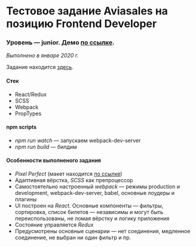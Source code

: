 # Тестовое задание Aviasales на позицию Frontend Developer
### Уровень — junior. Демо [по ссылке](https://vladtaranov.github.io/aviasales-demo/).

_Выполнено в январе 2020 г._

Задание находится [здесь](https://github.com/KosyanMedia/test-tasks/tree/master/aviasales_frontend).

#### Стек
* React/Redux
* SCSS
* Webpack
* PropTypes

#### npm scripts
* _npm run watch_ — запускаем webpack-dev-server
* _npm run build_ — билдим

#### Особенности выполненого задания
* _Pixel Perfect_ (макет находится [по ссылке](https://www.figma.com/file/4fQe1lEbo4DARjvNtaU0uJ/Aviasales-test-task))
* Адаптивная вёрстка, _SCSS_ как препроцессор
* Самостоятельно настроенный _webpack_ — режимы production и development, webpack-dev-server, babel, основные лоудеры и плагины
* UI построен на _React_. Основные компоненты — фильтры, сортировка, список билетов — независимы и могут быть переиспользованы, не ломая вёрстку и логику приложения
* Состояние управляется _Redux_
* Предусмотрены основные сценарии — нет соединения, медленное соединение, не выбран ни один фильтр и пр.






